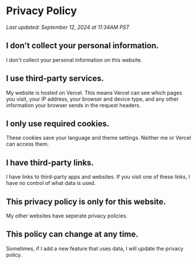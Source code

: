 # Privacy Policy
*Last updated: September 12, 2024 at 11:34AM PST*

## I don't collect your personal information.
I don't collect your personal information on this website.

## I use third-party services.
My website is hosted on Vercel. This means Vercel can see which pages you visit, your IP address, your browser and device type, and any other information your browser sends in the request headers.

## I only use required cookies.
These cookies save your language and theme settings. Neither me or Vercel can access them.

## I have third-party links.
I have links to third-party apps and websites. If you visit one of these links, I have no control of what data is used.

## This privacy policy is only for this website.
My other websites have seperate privacy policies.

## This policy can change at any time.
Sometimes, if I add a new feature that uses data, I will update the privacy policy.
